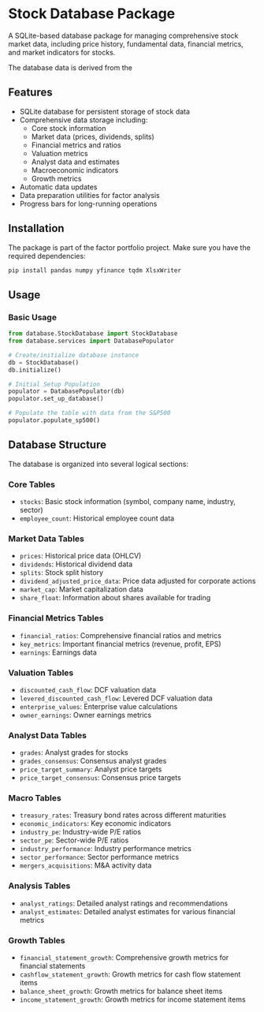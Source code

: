 # Stock Database Package

A SQLite-based database package for managing comprehensive stock market data, including price history, fundamental data, financial metrics, and market indicators for stocks.

The database data is derived from the 

## Features

- SQLite database for persistent storage of stock data
- Comprehensive data storage including:
  - Core stock information
  - Market data (prices, dividends, splits)
  - Financial metrics and ratios
  - Valuation metrics
  - Analyst data and estimates
  - Macroeconomic indicators
  - Growth metrics
- Automatic data updates
- Data preparation utilities for factor analysis
- Progress bars for long-running operations

## Installation

The package is part of the factor portfolio project. Make sure you have the required dependencies:

```bash
pip install pandas numpy yfinance tqdm XlsxWriter
```

## Usage

### Basic Usage

```python
from database.StockDatabase import StockDatabase
from database.services import DatabasePopulator

# Create/initialize database instance
db = StockDatabase()
db.initialize()

# Initial Setup Population
populator = DatabasePopulator(db)
populator.set_up_database()

# Populate the table with data from the S&P500
populator.populate_sp500()
```

## Database Structure

The database is organized into several logical sections:

### Core Tables
- `stocks`: Basic stock information (symbol, company name, industry, sector)
- `employee_count`: Historical employee count data

### Market Data Tables
- `prices`: Historical price data (OHLCV)
- `dividends`: Historical dividend data
- `splits`: Stock split history
- `dividend_adjusted_price_data`: Price data adjusted for corporate actions
- `market_cap`: Market capitalization data
- `share_float`: Information about shares available for trading

### Financial Metrics Tables
- `financial_ratios`: Comprehensive financial ratios and metrics
- `key_metrics`: Important financial metrics (revenue, profit, EPS)
- `earnings`: Earnings data

### Valuation Tables
- `discounted_cash_flow`: DCF valuation data
- `levered_discounted_cash_flow`: Levered DCF valuation data
- `enterprise_values`: Enterprise value calculations
- `owner_earnings`: Owner earnings metrics

### Analyst Data Tables
- `grades`: Analyst grades for stocks
- `grades_consensus`: Consensus analyst grades
- `price_target_summary`: Analyst price targets
- `price_target_consensus`: Consensus price targets

### Macro Tables
- `treasury_rates`: Treasury bond rates across different maturities
- `economic_indicators`: Key economic indicators
- `industry_pe`: Industry-wide P/E ratios
- `sector_pe`: Sector-wide P/E ratios
- `industry_performance`: Industry performance metrics
- `sector_performance`: Sector performance metrics
- `mergers_acquisitions`: M&A activity data

### Analysis Tables
- `analyst_ratings`: Detailed analyst ratings and recommendations
- `analyst_estimates`: Detailed analyst estimates for various financial metrics

### Growth Tables
- `financial_statement_growth`: Comprehensive growth metrics for financial statements
- `cashflow_statement_growth`: Growth metrics for cash flow statement items
- `balance_sheet_growth`: Growth metrics for balance sheet items
- `income_statement_growth`: Growth metrics for income statement items